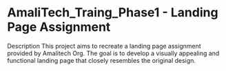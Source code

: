 # AmaliTech_Traing_Phase1 - Landing Page Assignment 

Description
This project aims to recreate a landing page assignment provided by Amalitech Org. The goal is to develop a visually appealing and functional landing page that closely resembles the original design.
